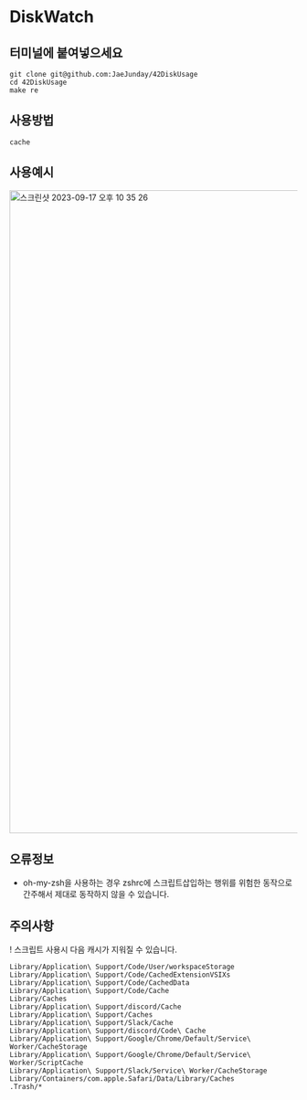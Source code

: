 # DiskWatch

## 터미널에 붙여넣으세요
``` shell
git clone git@github.com:JaeJunday/42DiskUsage
cd 42DiskUsage
make re
```
## 사용방법
``` shell
cache
```

## 사용예시
<img width="1126" alt="스크린샷 2023-09-17 오후 10 35 26" src="https://github.com/JaeJunday/42DiskUsage/assets/109643814/d59211ff-8e54-4c27-a65d-e30412dd9312">

## 오류정보
- oh-my-zsh을 사용하는 경우 zshrc에 스크립트삽입하는 행위를 위험한 동작으로 간주해서 제대로 동작하지 않을 수 있습니다.
  
## 주의사항
! 스크립트 사용시 다음 캐시가 지워질 수 있습니다.
``` shell
Library/Application\ Support/Code/User/workspaceStorage
Library/Application\ Support/Code/CachedExtensionVSIXs
Library/Application\ Support/Code/CachedData
Library/Application\ Support/Code/Cache
Library/Caches
Library/Application\ Support/discord/Cache
Library/Application\ Support/Caches
Library/Application\ Support/Slack/Cache
Library/Application\ Support/discord/Code\ Cache
Library/Application\ Support/Google/Chrome/Default/Service\ Worker/CacheStorage
Library/Application\ Support/Google/Chrome/Default/Service\ Worker/ScriptCache
Library/Application\ Support/Slack/Service\ Worker/CacheStorage
Library/Containers/com.apple.Safari/Data/Library/Caches
.Trash/*
```

